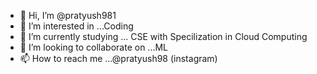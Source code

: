 - 👋 Hi, I’m @pratyush981
- 👀 I’m interested in ...Coding
- 🌱 I’m currently studying ... CSE with Specilization in Cloud Computing
- 💞️ I’m looking to collaborate on ...ML
- 📫 How to reach me ...@pratyush98 (instagram)

<!---
pratyush981/pratyush981 is a ✨ special ✨ repository because its `README.md` (this file) appears on your GitHub profile.
You can click the Preview link to take a look at your changes.
--->
